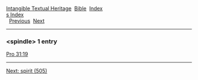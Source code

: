 [Intangible Textual Heritage](../../index)  [Bible](../index) 
[Index](index)   
[s Index](_s_)  
  [Previous](c10789)  [Next](c10791) 

------------------------------------------------------------------------

### &lt;spindle&gt; 1 entry

[Pro 31:19](../kjv/pro031.htm#019)  

------------------------------------------------------------------------

[Next: spirit (505)](c10791)
